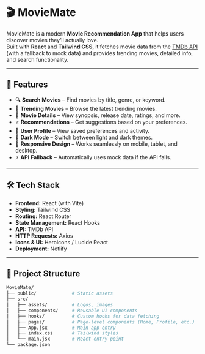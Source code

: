 # 🎬 MovieMate

MovieMate is a modern **Movie Recommendation App** that helps users discover movies they’ll actually love.  
Built with **React** and **Tailwind CSS**, it fetches movie data from the [TMDb API](https://www.themoviedb.org/) (with a fallback to mock data) and provides trending movies, detailed info, and search functionality.

---

## 🚀 Features

- 🔍 **Search Movies** – Find movies by title, genre, or keyword.  
- 🎥 **Trending Movies** – Browse the latest trending movies.  
- 📝 **Movie Details** – View synopsis, release date, ratings, and more.  
- ⭐ **Recommendations** – Get suggestions based on your preferences.  
- 👤 **User Profile** – View saved preferences and activity.  
- 🌙 **Dark Mode** – Switch between light and dark themes.  
- 📱 **Responsive Design** – Works seamlessly on mobile, tablet, and desktop.  
- ⚡ **API Fallback** – Automatically uses mock data if the API fails.  

---

## 🛠️ Tech Stack

- **Frontend:** React (with Vite)  
- **Styling:** Tailwind CSS  
- **Routing:** React Router  
- **State Management:** React Hooks  
- **API:** [TMDb API](https://www.themoviedb.org/)  
- **HTTP Requests:** Axios  
- **Icons & UI:** Heroicons / Lucide React
- **Deployment:** Netlify  

---

## 📂 Project Structure

```bash
MovieMate/
├── public/             # Static assets
├── src/
│   ├── assets/         # Logos, images
│   ├── components/     # Reusable UI components
│   ├── hooks/          # Custom hooks for data fetching
│   ├── pages/          # Page-level components (Home, Profile, etc.)
│   ├── App.jsx         # Main app entry
│   ├── index.css       # Tailwind styles
│   └── main.jsx        # React entry point
└── package.json
